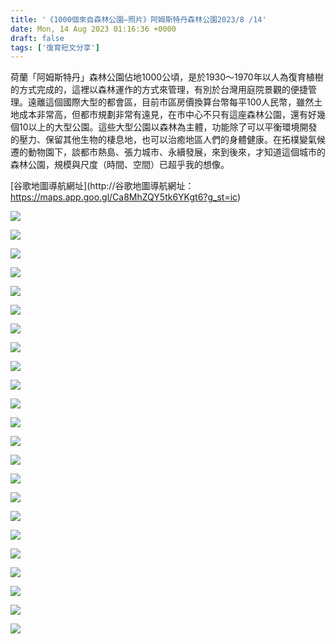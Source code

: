 ```yaml
---
title: '《1000個來自森林公園—照片》阿姆斯特丹森林公園2023/8 /14'
date: Mon, 14 Aug 2023 01:16:36 +0000
draft: false
tags: ['復育短文分享']
---
```


荷蘭「阿姆斯特丹」森林公園佔地1000公頃，是於1930～1970年以人為復育植樹的方式完成的，這裡以森林運作的方式來管理，有別於台灣用庭院景觀的便捷管理。遠離這個國際大型的都會區，目前市區房價換算台幣每平100人民幣，雖然土地成本非常高，但都市規劃非常有遠見，在市中心不只有這座森林公園，還有好幾個10以上的大型公園。這些大型公園以森林為主體，功能除了可以平衡環境開發的壓力、保留其他生物的棲息地，也可以治癒地區人們的身體健康。在拓樸變氣候遷的動物園下，談都市熱島、張力城市、永續發展，來到後來，才知道這個城市的森林公園，規模與尺度（時間、空間）已超乎我的想像。

[谷歌地圖導航網址](http://谷歌地圖導航網址： https://maps.app.goo.gl/Ca8MhZQY5tk6YKgt6?g_st=ic)

![](https://www.reforestation.tw/wp-content/uploads/2024/01/365253809_6916307731722141_5492422623433195996_n-768x1024.jpg)

![](https://www.reforestation.tw/wp-content/uploads/2024/01/365254923_6916309218388659_4608937931073240992_n-768x1024.jpg)

![](https://www.reforestation.tw/wp-content/uploads/2024/01/365262038_6916320391720875_8397613410486411737_n-768x1024.jpg)

![](https://www.reforestation.tw/wp-content/uploads/2024/01/365266400_6916308548388726_5175061061041219126_n-768x1024.jpg)

![](https://www.reforestation.tw/wp-content/uploads/2024/01/365267261_6916307838388797_8333127856530733020_n-1024x768.jpg)

![](https://www.reforestation.tw/wp-content/uploads/2024/01/365317029_6916320065054241_8350155994198472180_n-1024x768.jpg)

![](https://www.reforestation.tw/wp-content/uploads/2024/01/367448391_6916309315055316_1860364234895358619_n-768x1024.jpg)

![](https://www.reforestation.tw/wp-content/uploads/2024/01/367449295_6916323861720528_3018896547757997079_n-1024x577.jpg)

![](https://www.reforestation.tw/wp-content/uploads/2024/01/367452755_6916320131720901_5945255617753576845_n-1024x768.jpg)

![](https://www.reforestation.tw/wp-content/uploads/2024/01/367454546_6916307495055498_1184083118258389896_n-768x1024.jpg)

![](https://www.reforestation.tw/wp-content/uploads/2024/01/367456986_6916308388388742_4074031458804401367_n-768x1024.jpg)

![](https://www.reforestation.tw/wp-content/uploads/2024/01/367469224_6916319928387588_102721029978477537_n-1024x768.jpg)

![](https://www.reforestation.tw/wp-content/uploads/2024/01/367482694_6916319888387592_8996187890129187800_n-768x1024.jpg)

![](https://www.reforestation.tw/wp-content/uploads/2024/01/367485328_6916320635054184_2213451642999602297_n-1024x768.jpg)

![](https://www.reforestation.tw/wp-content/uploads/2024/01/367489940_6916307205055527_3114749810309312840_n-768x1024.jpg)

![](https://www.reforestation.tw/wp-content/uploads/2024/01/367496602_6916320825054165_6502772440966343598_n-1024x768.jpg)

![](https://www.reforestation.tw/wp-content/uploads/2024/01/367498266_6916308445055403_2592557549269669112_n-1024x768.jpg)

![](https://www.reforestation.tw/wp-content/uploads/2024/01/367733520_6916307111722203_2206107736404536484_n-1024x577.jpg)

![](https://www.reforestation.tw/wp-content/uploads/2024/01/367745365_6916308195055428_4819111182374408657_n-768x1024.jpg)

![](https://www.reforestation.tw/wp-content/uploads/2024/01/368002138_6916319551720959_8066158685004767947_n-1024x577.jpg)

![](https://www.reforestation.tw/wp-content/uploads/2024/01/368003734_6916320498387531_4082099585289182135_n-768x1024.jpg)

![](https://www.reforestation.tw/wp-content/uploads/2024/01/368011028_6916308045055443_1093262697272119557_n-1024x577.jpg)

![](https://www.reforestation.tw/wp-content/uploads/2024/01/368018901_6916307615055486_8763968360634436983_n-1024x768.jpg)